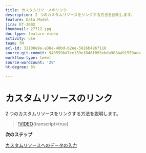 ```yaml
---
title: カスタムリソースのリンク
description: 2 つのカスタムリソースをリンクする方法を説明します。
feature: Data Model
jira: KT-3002
thumbnail: 27712.jpg
doc-type: feature video
activity: use
team: TM
exl-id: 32100e9e-a38e-40bd-b2ee-5816b496f118
source-git-commit: 943599bd7ce139ef846f093ebda9084a91550aca
workflow-type: tm+mt
source-wordcount: '29'
ht-degree: 6%

---
```


# カスタムリソースのリンク

2 つのカスタムリソースをリンクする方法を説明します。

>[!VIDEO](https://video.tv.adobe.com/v/27712?learn=on){transcript=true}

**次のステップ**

[カスタムリソースへのデータの入力](./populate-custom-resources-with-data.md)
